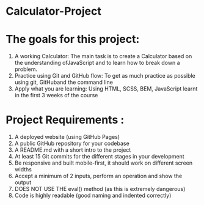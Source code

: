 # Calculator-Project

# The goals for this project:

1.  A working Calculator:
    The main task is to create a Calculator based on the understanding ofJavaScript and to learn how to break down a problem.
2.  Practice using Git and GitHub flow:
    To get as much practice as possible using git, GitHuband the command line
3.  Apply what you are learning:
    Using HTML, SCSS, BEM, JavaScript learnt in the first 3 weeks of the course

# Project Requirements :

1.  A deployed website (using GitHub Pages)
2.  A public GitHub repository for your codebase
3.  A
    README.md
    with a short intro to the project
4.  At least 15 Git commits for the different stages in your development
5.  Be responsive and built mobile-first, it should work on different screen widths
6.  Accept a minimum of 2 inputs, perform an operation and show the output
7.  DOES NOT USE THE eval() method (as this is extremely dangerous)
8.  Code is highly readable (good naming and indented correctly)
